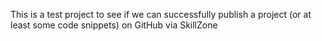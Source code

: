 This is a test project to see if we can successfully publish a project (or at least some code snippets) on GitHub via SkillZone